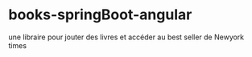 # books-springBoot-angular
une libraire pour jouter des livres et accéder au best seller de Newyork times 
